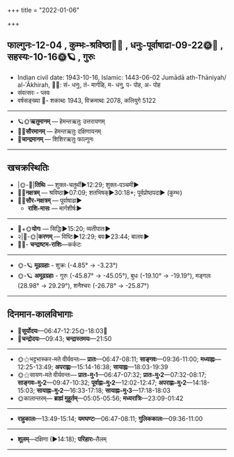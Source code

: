 +++
title = "2022-01-06"

+++
## फाल्गुनः-12-04  ,  कुम्भः-श्रविष्ठा🌛🌌  ,  धनुः-पूर्वाषाढा-09-22🌞🌌  ,  सहस्यः-10-16🌞🪐  ,  गुरुः
- Indian civil date: 1943-10-16, Islamic: 1443-06-02 Jumādā ath-Thāniyah/ al-ʾĀkhirah, 🌌🌞: सं- धनुः, तं- मार्गऴि, म- धनु, प- पोह, अ- पोह
- संवत्सरः - प्लवः
- वर्षसङ्ख्या 🌛- शकाब्दः 1943, विक्रमाब्दः 2078, कलियुगे 5122
___________________
- 🪐🌞**ऋतुमानम्** — हेमन्तऋतुः उत्तरायणम्
- 🌌🌞**सौरमानम्** — हेमन्तऋतुः दक्षिणायनम्
- 🌛**चान्द्रमानम्** — शिशिरऋतुः फाल्गुनः
___________________


## खचक्रस्थितिः
- |🌞-🌛|**तिथिः** — शुक्ल-चतुर्थी►12:29; शुक्ल-पञ्चमी►  
- 🌌🌛**नक्षत्रम्** — श्रविष्ठा►07:09; शतभिषक्►30:18*; पूर्वप्रोष्ठपदा► (कुम्भः)  
- 🌌🌞**सौर-नक्षत्रम्** — पूर्वाषाढा►  
  - **राशि-मासः** — मार्गशीर्षः► 
___________________
- 🌛+🌞**योगः** — सिद्धिः►15:20; व्यतीपातः►  
- २|🌛-🌞|**करणम्** — विष्टिः►12:29; बवः►23:44; बालवः►  
- 🌌🌛- **चन्द्राष्टम-राशिः**—कर्कटः  
___________________
- 🌞-🪐 **मूढग्रहाः** - शुक्रः (-4.85° → -3.23°)
- 🌞-🪐 **अमूढग्रहाः** - गुरुः (-45.87° → -45.05°), बुधः (-19.10° → -19.19°), मङ्गलः (28.98° → 29.29°), शनैश्चरः (-26.78° → -25.87°)
___________________


## दिनमान-कालविभागाः
- 🌅**सूर्योदयः**—06:47-12:25🌞️-18:03🌇  
- 🌛**चन्द्रोदयः**—09:43; **चन्द्रास्तमयः**—21:50  
___________________
- 🌞⚝भट्टभास्कर-मते वीर्यवन्तः— **प्रातः**—06:47-08:11; **साङ्गवः**—09:36-11:00; **मध्याह्नः**—12:25-13:49; **अपराह्णः**—15:14-16:38; **सायाह्नः**—18:03-19:39  
- 🌞⚝सायण-मते वीर्यवन्तः— **प्रातः-मु॰1**—06:47-07:32; **प्रातः-मु॰2**—07:32-08:17; **साङ्गवः-मु॰2**—09:47-10:32; **पूर्वाह्णः-मु॰2**—12:02-12:47; **अपराह्णः-मु॰2**—14:18-15:03; **सायाह्नः-मु॰2**—16:33-17:18; **सायाह्नः-मु॰3**—17:18-18:03  
- 🌞कालान्तरम्— **ब्राह्मं मुहूर्तम्**—05:05-05:56; **मध्यरात्रिः**—23:09-01:42  
___________________
- **राहुकालः**—13:49-15:14; **यमघण्टः**—06:47-08:11; **गुलिककालः**—09:36-11:00  
___________________
- **शूलम्**—दक्षिणा (►14:18); **परिहारः**–तैलम्  
___________________
